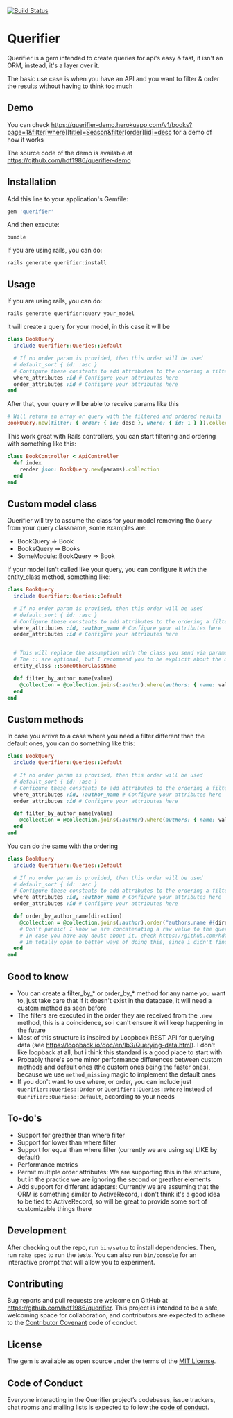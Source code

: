 [![Build Status](https://travis-ci.com/hdf1986/querifier.svg?branch=master)](https://travis-ci.com/hdf1986/querifier)
# Querifier

Querifier is a gem intended to create queries for api's easy & fast, it isn't an ORM, instead, it's a layer over it.

The basic use case is when you have an API and you want to filter & order the results without having to think too much

## Demo

You can check https://querifier-demo.herokuapp.com/v1/books?page=1&filter[where][title]=Season&filter[order][id]=desc for a demo of how it works

The source code of the demo is available at https://github.com/hdf1986/querifier-demo

## Installation

Add this line to your application's Gemfile:

```ruby
gem 'querifier'
```

And then execute:

```shell
bundle
```

If you are using rails, you can do:

```
rails generate querifier:install
```

## Usage
If you are using rails, you can do:

```
rails generate querifier:query your_model
```

it will create a query for your model, in this case it will be

```ruby
class BookQuery
  include Querifier::Queries::Default

  # If no order param is provided, then this order will be used
  # default_sort { id: :asc }
  # Configure these constants to add attributes to the ordering a filtering
  where_attributes :id # Configure your attributes here
  order_attributes :id # Configure your attributes here
end

```

After that, your query will be able to receive params like this
```ruby
# Will return an array or query with the filtered and ordered results
BookQuery.new(filter: { order: { id: desc }, where: { id: 1 } }).collection
```

This work great with Rails controllers, you can start filtering and ordering with something like this:

```ruby
class BookController < ApiController
  def index
    render json: BookQuery.new(params).collection
  end
end
```

## Custom model class

Querifier will try to assume the class for your model removing the `Query` from your query classname, some examples are:
  - BookQuery => Book
  - BooksQuery => Books
  - SomeModule::BookQuery => Book

If your model isn't called like your query, you can configure it with the entity_class method, something like:

```ruby
class BookQuery
  include Querifier::Queries::Default

  # If no order param is provided, then this order will be used
  # default_sort { id: :asc }
  # Configure these constants to add attributes to the ordering a filtering
  where_attributes :id, :author_name # Configure your attributes here
  order_attributes :id # Configure your attributes here


  # This will replace the assumption with the class you send via parameter
  # The :: are optional, but I recommend you to be explicit about the modules of your class
  entity_class ::SomeOtherClassName

  def filter_by_author_name(value)
    @collection = @collection.joins(:author).where(authors: { name: value })
  end
end

```


## Custom methods

In case you arrive to a case where you need a filter different than the default ones, you can do something like this:

```ruby
class BookQuery
  include Querifier::Queries::Default

  # If no order param is provided, then this order will be used
  # default_sort { id: :asc }
  # Configure these constants to add attributes to the ordering a filtering
  where_attributes :id, :author_name # Configure your attributes here
  order_attributes :id # Configure your attributes here

  def filter_by_author_name(value)
    @collection = @collection.joins(:author).where(authors: { name: value })
  end
end

```

You can do the same with the ordering

```ruby
class BookQuery
  include Querifier::Queries::Default

  # If no order param is provided, then this order will be used
  # default_sort { id: :asc }
  # Configure these constants to add attributes to the ordering a filtering
  where_attributes :id, :author_name # Configure your attributes here
  order_attributes :id # Configure your attributes here

  def order_by_author_name(direction)
    @collection = @collection.joins(:author).order("authors.name #{direction}")
    # Don't pannic! I know we are concatenating a raw value to the query, but in this case this is being validated in the invocation of this method
    # In case you have any doubt about it, check https://github.com/hdf1986/querifier/blob/master/lib/querifier/queries/order.rb valid_sort? method
    # Im totally open to better ways of doing this, since i didn't find a nice way to implement joined and dinamic ordering queries
  end
end

```

## Good to know
- You can create a filter_by_* or order_by_* method for any name you want to, just take care that if it doesn't exist in the database, it will need a custom method as seen before
- The filters are executed in the order they are received from the `.new` method, this is a coincidence, so i can't ensure it will keep happening in the future
- Most of this structure is inspired by Loopback REST API for querying data (see https://loopback.io/doc/en/lb3/Querying-data.html). I don't like loopback at all, but i think this standard is a good place to start with
- Probably there's some minor performance differences between custom methods and default ones (the custom ones being the faster ones), because we use `method_missing` magic to implement the default ones
- If you don't want to use where, or order, you can include just `Querifier::Queries::Order` or `Querifier::Queries::Where` instead of `Querifier::Queries::Default`, according to your needs

## To-do's

- Support for greather than where filter
- Support for lower than where filter
- Support for equal than where filter (currently we are using sql LIKE by default)
- Performance metrics
- Permit multiple order attributes: We are supporting this in the structure, but in the practice we are ignoring the second or greather elements
- Add support for different adapters: Currently we are assuming that the ORM is something similar to ActiveRecord, i don't think it's a good idea to be tied to ActiveRecord, so will be great to provide some sort of customizable things there

## Development

After checking out the repo, run `bin/setup` to install dependencies. Then, run `rake spec` to run the tests. You can also run `bin/console` for an interactive prompt that will allow you to experiment.

## Contributing

Bug reports and pull requests are welcome on GitHub at https://github.com/hdf1986/querifier. This project is intended to be a safe, welcoming space for collaboration, and contributors are expected to adhere to the [Contributor Covenant](http://contributor-covenant.org) code of conduct.

## License

The gem is available as open source under the terms of the [MIT License](https://opensource.org/licenses/MIT).

## Code of Conduct

Everyone interacting in the Querifier project’s codebases, issue trackers, chat rooms and mailing lists is expected to follow the [code of conduct](https://github.com/[USERNAME]/Querifier/blob/master/CODE_OF_CONDUCT.md).
